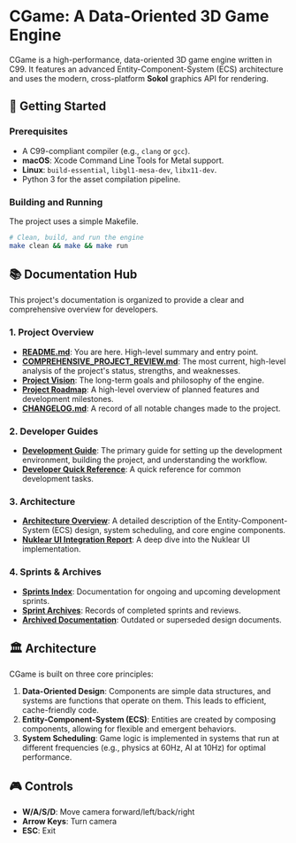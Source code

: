 # CGame: A Data-Oriented 3D Game Engine

CGame is a high-performance, data-oriented 3D game engine written in C99. It features an advanced Entity-Component-System (ECS) architecture and uses the modern, cross-platform **Sokol** graphics API for rendering.

## 🚀 Getting Started

### Prerequisites

- A C99-compliant compiler (e.g., `clang` or `gcc`).
- **macOS**: Xcode Command Line Tools for Metal support.
- **Linux**: `build-essential`, `libgl1-mesa-dev`, `libx11-dev`.
- Python 3 for the asset compilation pipeline.

### Building and Running

The project uses a simple Makefile.

```bash
# Clean, build, and run the engine
make clean && make && make run
```

## 📚 Documentation Hub

This project's documentation is organized to provide a clear and comprehensive overview for developers.

### 1. Project Overview
*   **[README.md](./README.md)**: You are here. High-level summary and entry point.
*   **[COMPREHENSIVE_PROJECT_REVIEW.md](./docs/project/COMPREHENSIVE_PROJECT_REVIEW.md)**: The most current, high-level analysis of the project's status, strengths, and weaknesses.
*   **[Project Vision](./docs/project/VISION.md)**: The long-term goals and philosophy of the engine.
*   **[Project Roadmap](./docs/project/ROADMAP.md)**: A high-level overview of planned features and development milestones.
*   **[CHANGELOG.md](./CHANGELOG.md)**: A record of all notable changes made to the project.

### 2. Developer Guides
*   **[Development Guide](./docs/guides/DEVELOPMENT_GUIDE.md)**: The primary guide for setting up the development environment, building the project, and understanding the workflow.
*   **[Developer Quick Reference](./docs/guides/QUICK_REFERENCE.md)**: A quick reference for common development tasks.

### 3. Architecture
*   **[Architecture Overview](./docs/architecture/OVERVIEW.md)**: A detailed description of the Entity-Component-System (ECS) design, system scheduling, and core engine components.
*   **[Nuklear UI Integration Report](./docs/engineering/NUKLEAR_INTEGRATION_REPORT.md)**: A deep dive into the Nuklear UI implementation.

### 4. Sprints & Archives
*   **[Sprints Index](./docs/sprints/README.md)**: Documentation for ongoing and upcoming development sprints.
*   **[Sprint Archives](./docs/sprints/archives/)**: Records of completed sprints and reviews.
*   **[Archived Documentation](./docs/archive/)**: Outdated or superseded design documents.

## 🏛️ Architecture

CGame is built on three core principles:
1.  **Data-Oriented Design**: Components are simple data structures, and systems are functions that operate on them. This leads to efficient, cache-friendly code.
2.  **Entity-Component-System (ECS)**: Entities are created by composing components, allowing for flexible and emergent behaviors.
3.  **System Scheduling**: Game logic is implemented in systems that run at different frequencies (e.g., physics at 60Hz, AI at 10Hz) for optimal performance.

## 🎮 Controls

- **W/A/S/D**: Move camera forward/left/back/right
- **Arrow Keys**: Turn camera
- **ESC**: Exit
